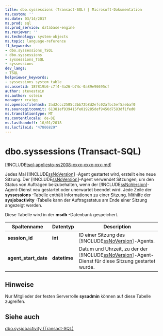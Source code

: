 ```yaml
---
title: dbo.syssessions (Transact-SQL) | Microsoft-Dokumentation
ms.custom: ''
ms.date: 03/14/2017
ms.prod: sql
ms.prod_service: database-engine
ms.reviewer: ''
ms.technology: system-objects
ms.topic: language-reference
f1_keywords:
- dbo.syssessions_TSQL
- dbo.syssessions
- syssessions_TSQL
- syssessions
dev_langs:
- TSQL
helpviewer_keywords:
- syssessions system table
ms.assetid: 187819b6-c7f4-4a26-b74c-0a89e96695cf
author: stevestein
ms.author: sstein
manager: craigg
ms.openlocfilehash: 2ad2ccc2505c3bb72b8d2efc02afbc5ef5aebaf0
ms.sourcegitcommit: 61381ef939415fe019285def9450d7583df1fed0
ms.translationtype: MT
ms.contentlocale: de-DE
ms.lasthandoff: 10/01/2018
ms.locfileid: "47806829"
---
```

# <a name="dbosyssessions-transact-sql"></a>dbo.syssessions (Transact-SQL)
[!INCLUDE[tsql-appliesto-ss2008-xxxx-xxxx-xxx-md](../../includes/tsql-appliesto-ss2008-xxxx-xxxx-xxx-md.md)]

  Jedes Mal [!INCLUDE[ssNoVersion](../../includes/ssnoversion-md.md)] -Agent gestartet wird, erstellt eine neue Sitzung. Der [!INCLUDE[ssNoVersion](../../includes/ssnoversion-md.md)]-Agent verwendet Sitzungen, um den Status von Aufträgen beizubehalten, wenn der [!INCLUDE[ssNoVersion](../../includes/ssnoversion-md.md)]-Agent-Dienst neu gestartet oder unerwartet beendet wird. Jede Zeile der **syssessions** -Tabelle enthält Informationen zu einer Sitzung. Mithilfe der **sysjobactivity** -Tabelle kann der Auftragsstatus am Ende einer Sitzung angezeigt werden.  
  
 Diese Tabelle wird in der **msdb** -Datenbank gespeichert.  
  
|Spaltenname|Datentyp|Description|  
|-----------------|---------------|-----------------|  
|**session_id**|**int**|ID einer Sitzung des [!INCLUDE[ssNoVersion](../../includes/ssnoversion-md.md)]-Agents.|  
|**agent_start_date**|**datetime**|Datum und Uhrzeit, zu der der [!INCLUDE[ssNoVersion](../../includes/ssnoversion-md.md)]-Agent-Dienst für diese Sitzung gestartet wurde.|  
  
## <a name="remarks"></a>Hinweise  
 Nur Mitglieder der festen Serverrolle **sysadmin** können auf diese Tabelle zugreifen.  
  
## <a name="see-also"></a>Siehe auch  
 [dbo.sysjobactivity &#40;Transact-SQL&#41;](../../relational-databases/system-tables/dbo-sysjobactivity-transact-sql.md)  
  
  
